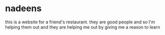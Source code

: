 # nadeens

this is a website for a friend's restaurant.  they are good people and so I'm helping them out and they are helping me out by giving me a reason to learn
